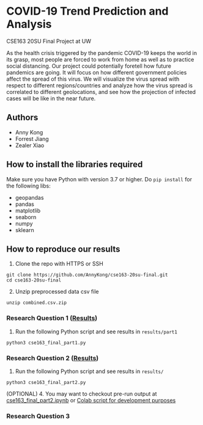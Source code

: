 # COVID-19 Trend Prediction and Analysis

CSE163 20SU Final Project at UW

As the health crisis triggered by the pandemic COVID-19 keeps the world in its grasp, most people are forced to work from home as well as to practice social distancing. Our project could potentially foretell how future pandemics are going. It will focus on how different government policies affect the spread of this virus. We will visualize the virus spread with respect to different regions/countries and analyze how the virus spread is correlated to different geolocations, and see how the projection of infected cases will be like in the near future.

## Authors

- Anny Kong
- Forrest Jiang
- Zealer Xiao

## How to install the libraries required

Make sure you have Python with version 3.7 or higher. Do `pip install` for the following libs:

- geopandas
- pandas
- matplotlib
- seaborn
- numpy
- sklearn

## How to reproduce our results

1. Clone the repo with HTTPS or SSH

```
git clone https://github.com/AnnyKong/cse163-20su-final.git
cd cse163-20su-final
```

2. Unzip preprocessed data csv file

```
unzip combined.csv.zip
```

### Research Question 1 ([Results](https://annykong.github.io/cse163-20su-final/part1))

1. Run the following Python script and see results in `results/part1`

```
python3 cse163_final_part1.py
```

### Research Question 2 ([Results](https://annykong.github.io/cse163-20su-final/part2))

1. Run the following Python script and see results in `results/`

```
python3 cse163_final_part2.py
```

(OPTIONAL) 4. You may want to checkout pre-run output at [cse163_final_part2.ipynb](cse163_final_part2.ipynb) or [Colab script for development purposes](https://colab.research.google.com/drive/1BXoGeS60R95IVPccp0SnrQYq6nESFs4F?usp=sharing)

### Research Question 3
